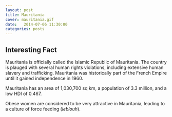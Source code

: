 ```yaml
---
layout: post
title: Mauritania
cover: mauritania.gif
date:   2014-07-06 11:30:00
categories: posts
---
```


## Interesting Fact

Mauritania is officially called the Islamic Republic of Mauritania. The country is plauged with several human rights violations, including extensive human slavery and trafficking. Mauritania was historically part of the French Empire until it gained independence in 1960. 

Mauritania has an area of 1,030,700 sq km, a population of 3.3 million, and a low HDI of 0.467.  

Obese women are considered to be very attractive in Mauritania, leading to a culture of force feeding (_leblouh_).